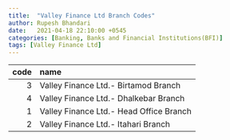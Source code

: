```yaml
---
title:  "Valley Finance Ltd Branch Codes"
author: Rupesh Bhandari
date:   2021-04-18 22:10:00 +0545
categories: [Banking, Banks and Financial Institutions(BFI)]
tags: [Valley Finance Ltd]
---
```


|   code | name                                     |
|-------:|:-----------------------------------------|
|      3 | Valley Finance Ltd.- Birtamod Branch     |
|      4 | Valley Finance Ltd.- Dhalkebar Branch    |
|      1 | Valley Finance Ltd.- Head  Office Branch |
|      2 | Valley Finance Ltd.- Itahari Branch      |